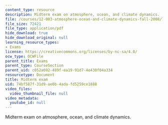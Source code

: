 ```yaml
---
content_type: resource
description: Midterm exam on atmosphere, ocean, and climate dynamics.
file: /courses/12-003-atmosphere-ocean-and-climate-dynamics-fall-2008/74bf587f31d9ae0b4adafd5259ce1888_midterm.pdf
file_size: 72421
file_type: application/pdf
hide_download: true
hide_download_original: null
learning_resource_types:
- Exams
license: https://creativecommons.org/licenses/by-nc-sa/4.0/
ocw_type: OCWFile
parent_title: Exams
parent_type: CourseSection
parent_uid: c052a692-489f-ea19-91d7-4e430f04a334
resourcetype: Document
title: Midterm exam
uid: 74bf587f-31d9-ae0b-4ada-fd5259ce1888
video_files:
  video_thumbnail_file: null
video_metadata:
  youtube_id: null
---
```

Midterm exam on atmosphere, ocean, and climate dynamics.